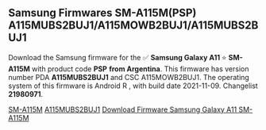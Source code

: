 <h2>Samsung Firmwares SM-A115M(PSP) A115MUBS2BUJ1/A115MOWB2BUJ1/A115MUBS2BUJ1</h2>
Download the Samsung firmware for the ✅ <strong>Samsung Galaxy A11 </strong> ⭐ <strong>SM-A115M</strong> with product code <strong>PSP</strong> <strong> from Argentina</strong>. This firmware has version number PDA <strong>A115MUBS2BUJ1</strong> and CSC A115MOWB2BUJ1. The operating system of this firmware is Android R , with build date 2021-11-09. Changelist <strong>21980971</strong>.


[SM-A115M](https://samfirm.shop/samsung/model/SM-A115M)
[A115MUBS2BUJ1](https://samfirm.shop/samsung/pda/A115MUBS2BUJ1)
[Download Firmware Samsung Galaxy A11 SM-A115M](https://samfirm.shop/samsung/firmware/473117)
